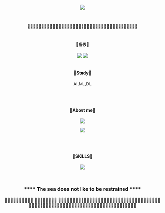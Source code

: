 <!--글짜 가운데 정렬 -->
<div align="center"> 
 
<!-- 배너 -->
<a href="https://github.com/Jangorithm"><img src="https://capsule-render.vercel.app/api?type=waving&color=00FFFF&height=200&section=footer&text=Jangorithm%20Github&fontSize=60"/></a>

<!--띄어쓰기-->
<br/>
 
🌊🌊🌊🌊🌊🌊🌊🌊🌊🌊🌊🌊🌊🌊🌊🌊🌊🌊🌊🌊🌊🌊🌊🌊🌊🌊🌊🌊🌊🌊🌊🌊🌊🌊🌊🌊🌊🌊🌊
#
<!--활동 로고 -->
 #### 🐋활동🐋
 <a href="https://jugahy.github.io/"><img src="https://img.shields.io/badge/eyears blog-99CCFF?style=for-the-badge&logo=&logoColor=white"/></a> 
 <a href=""><img src="https://img.shields.io/badge/Challenges-99FFFF?style=for-the-badge&logo=&logoColor=white"/></a> 
<br/><br/>
 
<!--스터디 로고 -->
#### 🐠Study🐠
AI,ML,DL
 
 
 <br/><br/>

 
#### 🐬About me🐬
<!-- 어바웃 미 로고  -->
<!-- 인스타그램 로고 링크  --> <a href="https://www.instagram.com/jangho_9/"><img src="https://img.shields.io/badge/Instagram-33CCFF?style=for-the-badge&logo=Instagram&logoColor=white"/></a> 
<!-- Gmail 로고 링크 --> 
<a href="cjh617000@gmail.com"><img src="https://img.shields.io/badge/Gmail-CC66FF?style=for-the-badge&logo=gmail&logoColor=white"/></a> 


<br/>

<br/>
<!-- 스킬 로고 -->
 
#### 🐡SKILLS🐡

<!-- 파이썬 로고 링크 -->
 <a href="https://github.com/Jangorithm/python-basics"><img src="https://img.shields.io/badge/Python-0099CC?style=for-the-badge&logo=Python&logoColor=ffdd54"/></a>

 
 <br/>
 
 ### **** The sea does not like to be restrained ****
 
 🦈🐬🐠🐡🐳🐋🦐🦞🦀🦑 🐬🐠🐡🐳🐋🦐🦞🦀  🐬🐠🐡🐳🐋🦐🦞🦀🐬🐠🐡🐳🐋🦐🦞🦀🐬🐠🐡🐳🐋🦐🦞🦀🐬🐠🐡🐳🐋🦐🦞🦀🐬🐠🐡🐳🐋🦐🦞🦀🐬🐠🐡🐳🐋🦐🦞🦀🐬🐠🐡🐳🐋🦐🦞🦀🐬🐠🐡🐳🐋🦐🦞🦀🐬🐠🐡🐳🐋🦐🦞🦀🐬🐠
</div>
